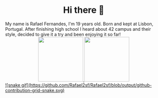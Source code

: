 <div align="center">
  <h1> Hi there 👋 </h1>
</div>
My name is Rafael Fernandes, I'm 19 years old. Born and kept at Lisbon, Portugal. After finishing high school I heard about 42 campus and their style, decided to give it a try and been enjoying it so far! 
<div align="center">
  <a href="https://github.com/rafaballerini">
  <img height="144em" src="https://github-readme-stats.vercel.app/api?username=Rafael2sf&show_icons=true&theme=aura_dark&include_all_commits=true&count_private=true"/>
  <img height="144em" src="https://github-readme-stats.vercel.app/api/top-langs/?username=Rafael2sf&layout=compact&langs_count=7&theme=dracula"/>
</div>
![snake gif](https://github.com/Rafael2sf/Rafael2sf/blob/output/github-contribution-grid-snake.svg)
